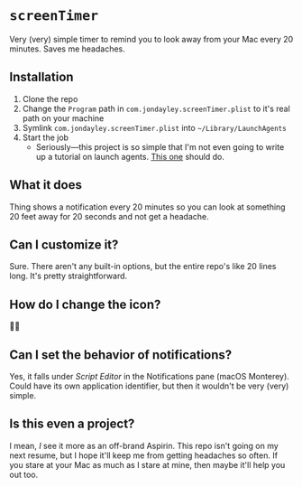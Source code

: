 # `screenTimer`

Very (very) simple timer to remind you to look away from your Mac every 20 minutes. Saves me headaches.

## Installation

1. Clone the repo
2. Change the `Program` path in `com.jondayley.screenTimer.plist` to it's real path on your machine
3. Symlink `com.jondayley.screenTimer.plist` into `~/Library/LaunchAgents`
4. Start the job
    - Seriously—this project is so simple that I'm not even going to write up a tutorial on launch agents. [This one](https://developer.apple.com/library/archive/documentation/MacOSX/Conceptual/BPSystemStartup/Chapters/CreatingLaunchdJobs.html) should do.

## What it does

Thing shows a notification every 20 minutes so you can look at something 20 feet away for 20 seconds and not get a headache.

## Can I customize it?

Sure. There aren't any built-in options, but the entire repo's like 20 lines long. It's pretty straightforward.

## How do I change the icon?

🤷‍♂️

## Can I set the behavior of notifications?

Yes, it falls under _Script Editor_ in the Notifications pane (macOS Monterey). Could have its own application identifier, but then it wouldn't be very (very) simple.

## Is this even a project?

I mean, _I_ see it more as an off-brand Aspirin. This repo isn't going on my next resume, but I hope it'll keep me from getting headaches so often. If you stare at your Mac as much as I stare at mine, then maybe it'll help you out too.
